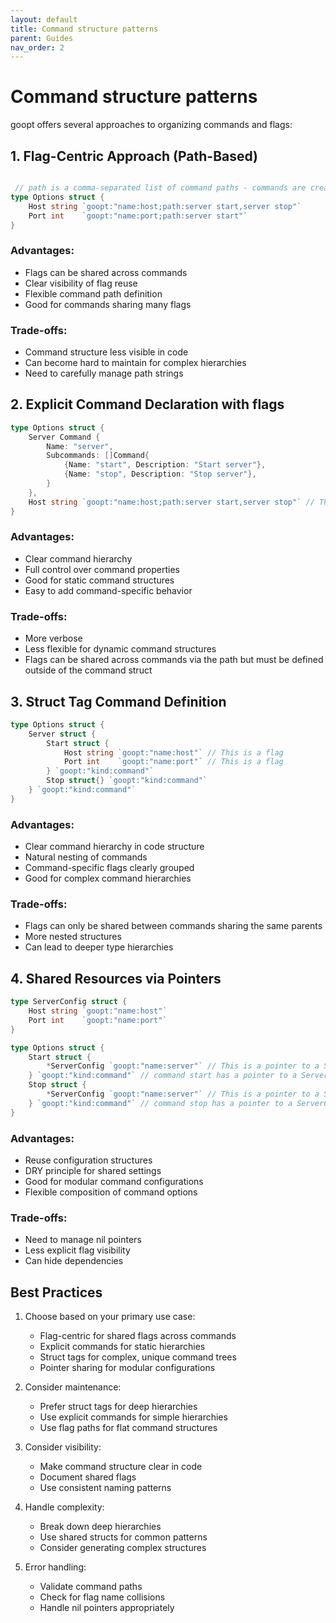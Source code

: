 ```yaml
---
layout: default
title: Command structure patterns
parent: Guides
nav_order: 2
---
```


# Command structure patterns

goopt offers several approaches to organizing commands and flags:

## 1. Flag-Centric Approach (Path-Based)
```go

 // path is a comma-separated list of command paths - commands are created on the fly and flags are shared across commands
type Options struct {
    Host string `goopt:"name:host;path:server start,server stop"`
    Port int    `goopt:"name:port;path:server start"`
}
```

### Advantages:
- Flags can be shared across commands
- Clear visibility of flag reuse
- Flexible command path definition
- Good for commands sharing many flags

### Trade-offs:
- Command structure less visible in code
- Can become hard to maintain for complex hierarchies
- Need to carefully manage path strings

## 2. Explicit Command Declaration with flags
```go
type Options struct {
    Server Command {
        Name: "server",
        Subcommands: []Command{
            {Name: "start", Description: "Start server"},
            {Name: "stop", Description: "Stop server"},
        }
    },
    Host string `goopt:"name:host;path:server start,server stop"` // This is a flag - the path is a comma-separated list of command paths - commands are created on the fly if not found
}
```

### Advantages:
- Clear command hierarchy
- Full control over command properties
- Good for static command structures
- Easy to add command-specific behavior

### Trade-offs:
- More verbose
- Less flexible for dynamic command structures
- Flags can be shared across commands via the path but must be defined outside of the command struct

## 3. Struct Tag Command Definition
```go
type Options struct {
    Server struct {
        Start struct {
            Host string `goopt:"name:host"` // This is a flag
            Port int    `goopt:"name:port"` // This is a flag
        } `goopt:"kind:command"`
        Stop struct{} `goopt:"kind:command"`
    } `goopt:"kind:command"`
}
```

### Advantages:
- Clear command hierarchy in code structure
- Natural nesting of commands
- Command-specific flags clearly grouped
- Good for complex command hierarchies

### Trade-offs:
- Flags can only be shared between commands sharing the same parents
- More nested structures
- Can lead to deeper type hierarchies

## 4. Shared Resources via Pointers
```go
type ServerConfig struct {
    Host string `goopt:"name:host"`
    Port int    `goopt:"name:port"`
}

type Options struct {
    Start struct {
        *ServerConfig `goopt:"name:server"` // This is a pointer to a ServerConfig struct - the name can be overridden with the name tag
    } `goopt:"kind:command"` // command start has a pointer to a ServerConfig struct
    Stop struct {
        *ServerConfig `goopt:"name:server"` // This is a pointer to a ServerConfig struct - the name can be overridden with the name tag
    } `goopt:"kind:command"` // command stop has a pointer to a ServerConfig struct
}
```

### Advantages:
- Reuse configuration structures
- DRY principle for shared settings
- Good for modular command configurations
- Flexible composition of command options

### Trade-offs:
- Need to manage nil pointers
- Less explicit flag visibility
- Can hide dependencies

## Best Practices

1. Choose based on your primary use case:
   - Flag-centric for shared flags across commands
   - Explicit commands for static hierarchies
   - Struct tags for complex, unique command trees
   - Pointer sharing for modular configurations

2. Consider maintenance:
   - Prefer struct tags for deep hierarchies
   - Use explicit commands for simple hierarchies
   - Use flag paths for flat command structures

3. Consider visibility:
   - Make command structure clear in code
   - Document shared flags
   - Use consistent naming patterns

4. Handle complexity:
   - Break down deep hierarchies
   - Use shared structs for common patterns
   - Consider generating complex structures

5. Error handling:
   - Validate command paths
   - Check for flag name collisions
   - Handle nil pointers appropriately

